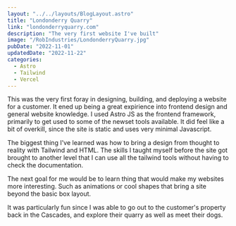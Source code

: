 ```yaml
---
layout: "../../layouts/BlogLayout.astro"
title: "Londonderry Quarry"
link: "londonderryquarry.com"
description: "The very first website I've built"
image: "/RobIndustries/LondonderryQuarry.jpg"
pubDate: "2022-11-01"
updatedDate: "2022-11-22"
categories:
  - Astro
  - Tailwind
  - Vercel
---
```


This was the very first foray in designing, building, and deploying a website for a customer. It ened up being a great expirience into frontend design and general website knowledge. I used Astro JS as the frontend framework, primarily to get used to some of the newset tools available. It did feel like a bit of overkill, since the site is static and uses very minimal Javascript. 

The biggest thing I've learned was how to bring a design from thought to reality with Tailwind and HTML. The skills I taught myself before the site got brought to another level that I can use all the tailwind tools without having to check the documentation.

The next goal for me would be to learn thing that would make my websites more interesting. Such as animations or cool shapes that bring a site beyond the basic box layout.

It was particularly fun since I was able to go out to the customer's property back in the Cascades, and explore their quarry as well as meet their dogs.  